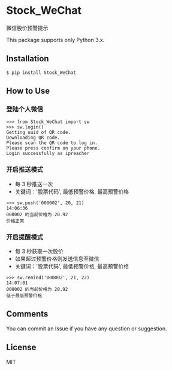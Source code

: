 # Stock_WeChat

微信股价预警提示

This package supports only Python 3.x.


## Installation

    $ pip install Stosk_WeChat

## How to Use

### 登陆个人微信

    >>> from Stock_WeChat import sw
    >>> sw.login()
    Getting uuid of QR code.
    Downloading QR code.
    Please scan the QR code to log in.
    Please press confirm on your phone.
    Login successfully as ipreacher


### 开启推送模式
* 每 3 秒推送一次
* 关键词：'股票代码', 最低预警价格, 最高预警价格

```
>>> sw.push('000002', 20, 21)
14:06:36
000002 的当前价格为 20.92
价格正常
```

### 开启提醒模式
* 每 3 秒获取一次股价
* 如果超过预警价格则发送信息至微信
* 关键词：'股票代码', 最低预警价格, 最高预警价格

```
>>> sw.remind('000002', 21, 22)
14:07:01
000002 的当前价格为 20.92
低于最低预警价格
```

## Comments

You can commit an Issue if you have any question or suggestion.


## License

MIT
